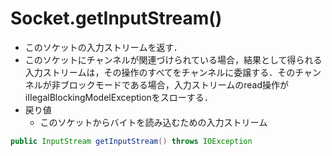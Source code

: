 # Socket.getInputStream()
- このソケットの入力ストリームを返す．
- このソケットにチャンネルが関連づけられている場合，結果として得られる入力ストリームは，その操作のすべてをチャンネルに委譲する．そのチャンネルが非ブロックモードである場合，入力ストリームのread操作がiIIegalBlockingModelExceptionをスローする．
- 戻り値
  - このソケットからバイトを読み込むための入力ストリーム
```java
public InputStream getInputStream() throws IOException
```